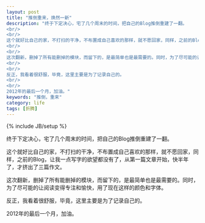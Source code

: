 ```yaml
---
layout: post
title: "推倒重来，焕然一新"
description: "终于下定决心，宅了几个周末的时间，把自己的Blog推倒重建了一翻。   
<br/>
<br/>
这个就好比自己的家，不打扫的干净，不布置成自己喜欢的那样，就不愿回家，同样，之前的Blog，让我一点写字的欲望都没有了，从第一篇文章开始，快半年了，才挤出了三篇作文。  
<br/>
<br/>
这次翻新，删掉了所有能删掉的模块，而留下的，是最简单也是最需要的。同时，为了尽可能的让阅读变得专注和愉快，用了现在这样的颜色和字体。  
<br/>
<br/>
反正，我看着很舒服，毕竟，这里主要是为了记录自己的。  
<br/>
<br/>
2012年的最后一个月，加油。"
keywords: "推倒，重来"
category: life
tags: [折腾]
---
```

{% include JB/setup %}

终于下定决心，宅了几个周末的时间，把自己的Blog推倒重建了一翻。   
  
这个就好比自己的家，不打扫的干净，不布置成自己喜欢的那样，就不愿回家，同样，之前的Blog，让我一点写字的欲望都没有了，从第一篇文章开始，快半年了，才挤出了三篇作文。  

这次翻新，删掉了所有能删掉的模块，而留下的，是最简单也是最需要的。同时，为了尽可能的让阅读变得专注和愉快，用了现在这样的颜色和字体。  

反正，我看着很舒服，毕竟，这里主要是为了记录自己的。  

2012年的最后一个月，加油。
